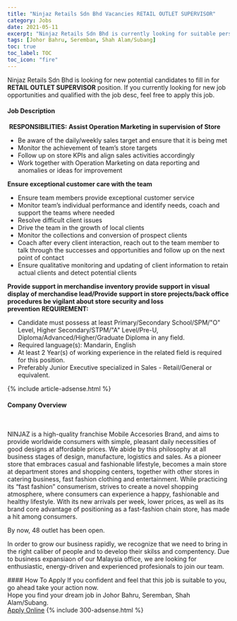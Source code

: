 ```yaml
---
title: "Ninjaz Retails Sdn Bhd Vacancies RETAIL OUTLET SUPERVISOR" 
category: Jobs 
date: 2021-05-11 
excerpt: "Ninjaz Retails Sdn Bhd is currently looking for suitable person to fill in the RETAIL OUTLET SUPERVISOR which based in Johor Bahru, Seremban, Shah Alam/Subang" 
tags: [Johor Bahru, Seremban, Shah Alam/Subang] 
toc: true 
toc_label: TOC 
toc_icon: "fire" 
--- 
```


<p>Ninjaz Retails Sdn Bhd is looking for new potential candidates to fill in for <b>RETAIL OUTLET SUPERVISOR</b> position. If you currently looking for new job opportunities and qualified with the job desc, feel free to apply this job.
</p><div><div><h4>Job Description</h4></div><div><div><span><div><div>&#160;<strong>RESPONSIBILITIES:</strong>&#160;<strong>Assist Operation Marketing in supervision of Store</strong><ul><li>Be aware of the daily/weekly sales target and ensure that it is being met</li><li>Monitor the achievement of team&#8217;s store targets</li><li>Follow up on store KPIs and align sales activities accordingly</li><li>Work together with Operation Marketing on data reporting and anomalies or ideas for improvement</li></ul><strong>Ensure exceptional customer care with the team</strong><ul><li>Ensure team members provide exceptional customer service</li><li>Monitor team&#8217;s individual performance and identify needs, coach and support the teams where needed</li><li>Resolve difficult client issues</li><li>Drive the team in the growth of local clients</li><li>Monitor the collections and conversion of prospect clients</li><li>Coach after every client interaction, reach out to the team member to talk through the successes and opportunities and follow up on the next point of contact</li><li>Ensure qualitative monitoring and updating of client information to retain actual clients and detect potential clients</li></ul><strong>Provide support in merchandise inventory provide support in visual display of merchandise lead/Provide support in store projects/back office procedures be vigilant about store security and loss prevention</strong>&#160;<strong>REQUIREMENT:</strong><ul><li>Candidate must possess at least Primary/Secondary School/SPM/"O" Level, Higher Secondary/STPM/"A" Level/Pre-U, Diploma/Advanced/Higher/Graduate Diploma&#160;in any field.</li><li>Required language(s):&#160;Mandarin, English</li><li>At least 2&#160;Year(s) of working experience in the related field is required for this position.</li><li>Preferably Junior Executive specialized in Sales - Retail/General or equivalent.</li></ul></div></div></span></div></div></div> 
{% include article-adsense.html %} 
<div><div><h4>Company Overview</h4></div><div><div><span><div><p>&#8203;&#8203;</p><p>NINJAZ is a high-quality franchise Mobile Accesories Brand, and aims to provide worldwide consumers with simple, pleasant daily necessities of good designs at affordable prices. We abide by this philosophy at all business stages of design, manufacture, logistics and sales. As a pioneer store that embraces casual and fashionable lifestyle, becomes a main store at department stores and shopping centers, together with other stores in catering business, fast fashion clothing and entertainment. While practicing its &#8220;fast fashion&#8221; consumerism,&#160;strives to create a novel shopping atmosphere, where consumers can experience a happy, fashionable and healthy lifestyle. With its new arrivals per week, lower prices, as well as its brand core advantage of positioning as a fast-fashion chain store, has made a hit among consumers.</p><p>By now, 48 outlet has been open.</p><p>In order to grow our business rapidly, we recognize that we need to bring in the right caliber of people and to develop their skilss and compentency. Due to business expansiaon of our Malaysia office, we are looking for enthusiastic, energy-driven and experienced profesionals to join our team.</p></div></span></div></div></div> 
#### How To Apply 
If you confident and feel that this job is suitable to you, go ahead take your action now. <br/> 
Hope you find your dream job in Johor Bahru, Seremban, Shah Alam/Subang. <br/> 
<a href="https://www.jobstreet.com.my/en/job/retail-outlet-supervisor-4551866?jobId=jobstreet-my-job-4551866&" class="btn btn--info" target="_blank" rel="nofollow noopenner">Apply Online</a> 
{% include 300-adsense.html %} 